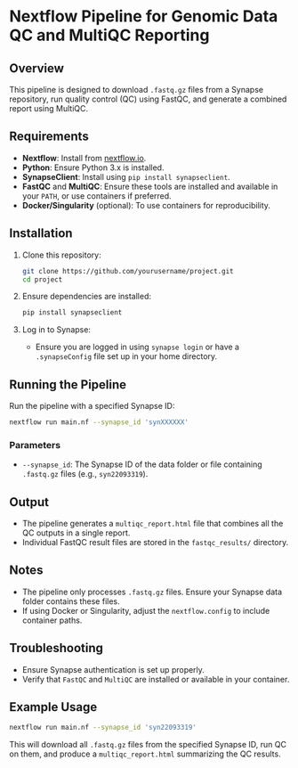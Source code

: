 
# Nextflow Pipeline for Genomic Data QC and MultiQC Reporting

## Overview
This pipeline is designed to download `.fastq.gz` files from a Synapse repository, run quality control (QC) using FastQC, and generate a combined report using MultiQC.

## Requirements
- **Nextflow**: Install from [nextflow.io](https://www.nextflow.io/).
- **Python**: Ensure Python 3.x is installed.
- **SynapseClient**: Install using `pip install synapseclient`.
- **FastQC** and **MultiQC**: Ensure these tools are installed and available in your `PATH`, or use containers if preferred.
- **Docker/Singularity** (optional): To use containers for reproducibility.

## Installation
1. Clone this repository:
   ```bash
   git clone https://github.com/yourusername/project.git
   cd project
   ```

2. Ensure dependencies are installed:
   ```bash
   pip install synapseclient
   ```

3. Log in to Synapse:
   - Ensure you are logged in using `synapse login` or have a `.synapseConfig` file set up in your home directory.

## Running the Pipeline
Run the pipeline with a specified Synapse ID:
```bash
nextflow run main.nf --synapse_id 'synXXXXXX'
```

### Parameters
- `--synapse_id`: The Synapse ID of the data folder or file containing `.fastq.gz` files (e.g., `syn22093319`).

## Output
- The pipeline generates a `multiqc_report.html` file that combines all the QC outputs in a single report.
- Individual FastQC result files are stored in the `fastqc_results/` directory.

## Notes
- The pipeline only processes `.fastq.gz` files. Ensure your Synapse data folder contains these files.
- If using Docker or Singularity, adjust the `nextflow.config` to include container paths.

## Troubleshooting
- Ensure Synapse authentication is set up properly.
- Verify that `FastQC` and `MultiQC` are installed or available in your container.

## Example Usage
```bash
nextflow run main.nf --synapse_id 'syn22093319'
```
This will download all `.fastq.gz` files from the specified Synapse ID, run QC on them, and produce a `multiqc_report.html` summarizing the QC results.
